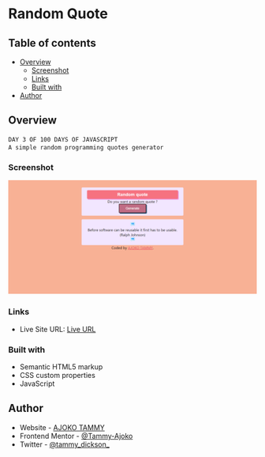 # Random Quote

## Table of contents

- [Overview](#overview)
  - [Screenshot](#screenshot)
  - [Links](#links)
  - [Built with](#built-with)
- [Author](#author)


## Overview
    DAY 3 OF 100 DAYS OF JAVASCRIPT
    A simple random programming quotes generator
### Screenshot

![](Random-Quote-master\screencapture-file-C-Users-TAMMY-Desktop-100-Days-JS-Random-Quote-master-index-html-2022-09-20-09_00_52.png)

### Links

- Live Site URL: [Live URL](https://super-sunshine-1f8f2a.netlify.app/)

### Built with

- Semantic HTML5 markup
- CSS custom properties
- JavaScript

## Author

- Website - [AJOKO TAMMY](https://www.your-site.com)
- Frontend Mentor - [@Tammy-Ajoko](https://www.frontendmentor.io/profile/Tammy-Ajoko)
- Twitter - [@tammy_dickson_](https://www.twitter.com/tammy_dickson_)
    